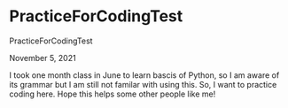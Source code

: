 # PracticeForCodingTest
PracticeForCodingTest

November 5, 2021

I took one month class in June to learn bascis of Python, so I am aware of its grammar but I am still not familar with using this. 
So, I want to practice coding here.
Hope this helps some other people like me!
